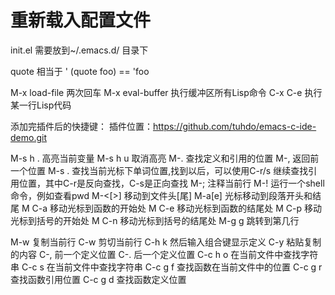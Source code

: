 # 重新载入配置文件

init.el 需要放到~/.emacs.d/ 目录下

quote 相当于 ' (quote foo) == 'foo

M-x load-file  两次回车
M-x eval-buffer 执行缓冲区所有Lisp命令
C-x C-e 执行某一行Lisp代码


添加完插件后的快捷键：
插件位置：https://github.com/tuhdo/emacs-c-ide-demo.git

M-s h . 高亮当前变量
M-s h u 取消高亮
M-. 查找定义和引用的位置
M-, 返回前一个位置
M-s . 查找当前光标下单词位置,找到以后，可以使用C-r/s 继续查找引用位置，其中C-r是反向查找，C-s是正向查找
M-; 注释当前行
M-! 运行一个shell命令，例如查看pwd
M-<[>] 移动到文件头[尾]
M-a[e] 光标移动到段落开头和结尾
M C-a 移动光标到函数的开始处
M C-e 移动光标到函数的结尾处
M C-p 移动光标到括号的开始处
M C-n 移动光标到括号的结尾处
M-g g 跳转到第几行 

M-w 复制当前行
C-w 剪切当前行
C-h k 然后输入组合键显示定义
C-y 粘贴复制的内容
C-, 前一个定义位置
C-. 后一个定义位置
C-c h o 在当前文件中查找字符串
C-c s   在当前文件中查找字符串
C-c g f 查找函数在当前文件中的位置
C-c g r 查找函数引用位置
C-c g d 查找函数定义位置



